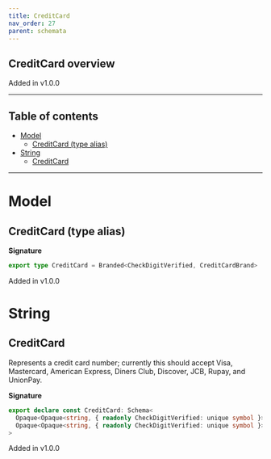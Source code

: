 ```yaml
---
title: CreditCard
nav_order: 27
parent: schemata
---
```


## CreditCard overview

Added in v1.0.0

---

<h2 class="text-delta">Table of contents</h2>

- [Model](#model)
  - [CreditCard (type alias)](#creditcard-type-alias)
- [String](#string)
  - [CreditCard](#creditcard)

---

# Model

## CreditCard (type alias)

**Signature**

```ts
export type CreditCard = Branded<CheckDigitVerified, CreditCardBrand>
```

Added in v1.0.0

# String

## CreditCard

Represents a credit card number; currently this should accept Visa, Mastercard,
American Express, Diners Club, Discover, JCB, Rupay, and UnionPay.

**Signature**

```ts
export declare const CreditCard: Schema<
  Opaque<Opaque<string, { readonly CheckDigitVerified: unique symbol }>, CreditCardBrand>,
  Opaque<Opaque<string, { readonly CheckDigitVerified: unique symbol }>, CreditCardBrand>
>
```

Added in v1.0.0
